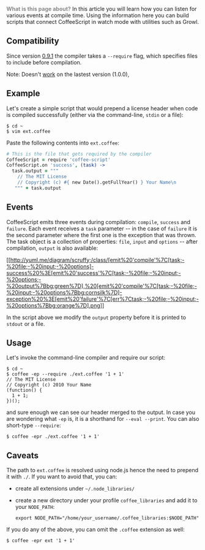 <font color="#888888">**What is this page about?**</font> In this article you will learn how you can listen for various events at compile time. Using the information here you can build scripts that connect CoffeeScript in watch mode with utilities such as Growl.</font>
 
## Compatibility

Since version [0.9.1](http://github.com/jashkenas/coffee-script/tree/0.9.1) the compiler takes a `--require` flag, which specifies files to include before compilation. 

Note: Doesn't [work](https://github.com/jashkenas/coffee-script/issues#issue/1023) on the lastest version (1.0.0),

## Example

Let's create a simple script that would prepend a license header when code is compiled successfully (either via the command-line, `stdin` or a file):

    $ cd ~
    $ vim ext.coffee

Paste the following contents into `ext.coffee`:

```coffeescript
# This is the file that gets required by the compiler
CoffeeScript = require 'coffee-script'
CoffeeScript.on 'success', (task) ->
  task.output = """
    // The MIT License
    // Copyright (c) #{ new Date().getFullYear() } Your Name\n
   """ + task.output
```

## Events

CoffeeScript emits three events during compilation: `compile`, `success` and `failure`. Each event receives a `task` parameter -- in the case of `failure` it is the second parameter where the first one is the exception that was thrown. The task object is a collection of properties: `file`, `input` and `options` -- after compilation, `output` is also available:

[[http://yuml.me/diagram/scruffy;/class/[emit%20'compile'%7C[task;-%20file;-%20input;-%20options]-success%20%3E[emit%20'success'%7C[task;-%20file;-%20input;-%20options;-%20output%7Bbg:green%7D],%20[emit%20'compile'%7C[task;-%20file;-%20input;-%20options%7Bbg:cornsilk%7D]-exception%20%3E[emit%20'failure'%7C[err%7Ctask;-%20file;-%20input;-%20options%7Bbg:orange%7D].png]]

In the script above we modify the `output` property before it is printed to `stdout` or a file.

## Usage

Let's invoke the command-line compiler and require our script:

    $ cd ~
    $ coffee -ep --require ./ext.coffee '1 + 1'
    // The MIT License
    // Copyright (c) 2010 Your Name
    (function() {
      1 + 1;
    })();

and sure enough we can see our header merged to the output. In case you are wondering what `-ep` is, it is a shorthand for `--eval --print`. You can also short-type `--require`:

    $ coffee -epr ./ext.coffee '1 + 1'

## Caveats

The path to `ext.coffee` is resolved using node.js hence the need to prepend it with `./`. If you want to avoid that, you can:

  * create all extensions under `~/.node_libraries/`
  * create a new directory under your profile `coffee_libraries` and add it to your `NODE_PATH`:

        export NODE_PATH="/home/your_username/.coffee_libraries:$NODE_PATH"

If you do any of the above, you can omit the `.coffee` extension as well:

    $ coffee -epr ext '1 + 1'
